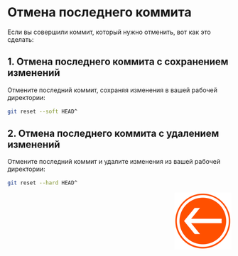 # Отмена последнего коммита

Если вы совершили коммит, который нужно отменить, вот как это сделать:

## 1. Отмена последнего коммита с сохранением изменений

Отмените последний коммит, сохраняя изменения в вашей рабочей директории:

```bash
git reset --soft HEAD^
```

## 2. Отмена последнего коммита с удалением изменений

Отмените последний коммит и удалите изменения из вашей рабочей директории:

```bash
git reset --hard HEAD^
```

<div style="text-align: right;">

  [![Перейти к основному файлу](../img/Back-button.png)](../README.md)

</div>